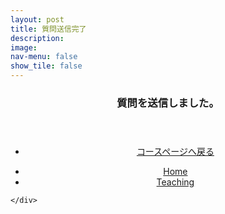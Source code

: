 ```yaml
---
layout: post
title: 質問送信完了
description: 
image: 
nav-menu: false
show_tile: false
---
```


<!-- Main -->
<div id="main" class="alt">

<!-- One -->
<section id="one">
    <div class="inner">

<!-- Content -->

<header align="center">
    <h3 id="content">質問を送信しました。</h3>
</header>
<section>
  <div class="inner" align="center">
    <ul class="actions">
      <li><a href="{{page.baseurl}}/course_page/introductory_macroeconomics.html" class="button">コースページへ戻る</a></li>
    </ul>
  </div>
</section>

<section>
  <div class="inner" align="center">
    <ul class="actions">
      <li><a href="index.html" class="button">Home</a></li>
      <li><a href="{{page.baseurl}}/03-teaching.html" class="button special">Teaching</a></li>
    </ul>
  </div>
</section>


    </div>
</section>

</div>
